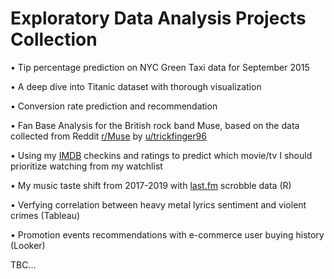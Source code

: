 # Exploratory Data Analysis Projects Collection
• Tip percentage prediction on NYC Green Taxi data for September 2015

• A deep dive into Titanic dataset with thorough visualization

• Conversion rate prediction and recommendation

• Fan Base Analysis for the British rock band Muse, based on the data collected from Reddit [r/Muse](https://www.reddit.com/r/Muse/) by [u/trickfinger96](https://www.reddit.com/user/trickfinger96/)

• Using my [IMDB](https://www.imdb.com/user/ur53363638/) checkins and ratings to predict which movie/tv I should prioritize watching from my watchlist

• My music taste shift from 2017-2019 with [last.fm](https://www.last.fm/user/ShakingKelly) scrobble data (R)

• Verfying correlation between heavy metal lyrics sentiment and violent crimes (Tableau)

• Promotion events recommendations with e-commerce user buying history (Looker)

TBC...
